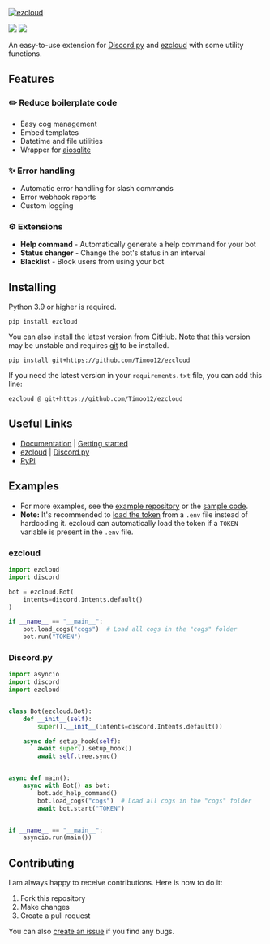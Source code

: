 [![ezcloud]( https://raw.githubusercontent.com/Timoo12/ezcloud/main/docs/_static/ezcloud.png)](https://github.com/Timoo12/ezcloud)

[![](https://img.shields.io/pypi/v/ezcloud.svg?style=for-the-badge&logo=pypi&color=yellow&logoColor=white)](https://pypi.org/project/ezcloud/)
[![](https://img.shields.io/pypi/l/ezcloud?style=for-the-badge)](https://github.com/Timoo12/ezcloud/blob/main/LICENSE)

An easy-to-use extension for [Discord.py](https://github.com/Rapptz/discord.py)
and [ezcloud](https://github.com/ezcloud-Development/ezcloud) with some utility functions.

## Features
### ✏️ Reduce boilerplate code
- Easy cog management
- Embed templates
- Datetime and file utilities
- Wrapper for [aiosqlite](https://github.com/omnilib/aiosqlite)

### ✨ Error handling
- Automatic error handling for slash commands
- Error webhook reports
- Custom logging

### ⚙️ Extensions
- **Help command** - Automatically generate a help command for your bot
- **Status changer** - Change the bot's status in an interval
- **Blacklist** - Block users from using your bot

## Installing
Python 3.9 or higher is required.
```
pip install ezcloud
```
You can also install the latest version from GitHub. Note that this version may be unstable
and requires [git](https://git-scm.com/downloads) to be installed.
```
pip install git+https://github.com/Timoo12/ezcloud
```
If you need the latest version in your `requirements.txt` file, you can add this line:
```
ezcloud @ git+https://github.com/Timoo12/ezcloud
```

## Useful Links
- [Documentation](https://ezcloud.readthedocs.io/) | [Getting started](https://ezcloud.readthedocs.io/en/latest/pages/getting_started.html)
- [ezcloud](https://docs.ezcloud.dev/) | [Discord.py](https://discordpy.readthedocs.io/en/stable/)
- [PyPi](https://pypi.org/project/ezcloud/)

## Examples
- For more examples, see the [example repository](https://github.com/Timoo12/ezcloud-template)
or the [sample code](https://ezcloud.readthedocs.io/en/latest/examples/examples.html).
- **Note:** It's recommended to [load the token](https://guide.ezcloud.dev/getting-started/creating-your-first-bot#protecting-tokens) from a `.env` file instead of hardcoding it.
ezcloud can automatically load the token if a `TOKEN` variable is present in the `.env` file.

### ezcloud
```py
import ezcloud
import discord

bot = ezcloud.Bot(
    intents=discord.Intents.default()
)

if __name__ == "__main__":
    bot.load_cogs("cogs")  # Load all cogs in the "cogs" folder
    bot.run("TOKEN")
```

### Discord.py
```py
import asyncio
import discord
import ezcloud


class Bot(ezcloud.Bot):
    def __init__(self):
        super().__init__(intents=discord.Intents.default())

    async def setup_hook(self):
        await super().setup_hook()
        await self.tree.sync()


async def main():
    async with Bot() as bot:
        bot.add_help_command()
        bot.load_cogs("cogs")  # Load all cogs in the "cogs" folder
        await bot.start("TOKEN")


if __name__ == "__main__":
    asyncio.run(main())
```

## Contributing
I am always happy to receive contributions. Here is how to do it:
1. Fork this repository
2. Make changes
3. Create a pull request

You can also [create an issue](https://github.com/Timoo12/ezcloud/issues/new) if you find any bugs.
